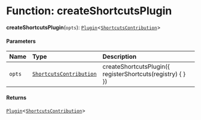 # Function: createShortcutsPlugin

**createShortcutsPlugin**(`opts`): [`Plugin`](/en/auto-docs/free-layout-editor/variables/Plugin-1.md)<[`ShortcutsContribution`](/en/auto-docs/free-layout-editor/variables/ShortcutsContribution-1.md)>

#### Parameters

| Name | Type | Description |
| :------ | :------ | :------ |
| `opts` | [`ShortcutsContribution`](/en/auto-docs/free-layout-editor/variables/ShortcutsContribution-1.md) | createShortcutsPlugin({ registerShortcuts(registry) { } }) |

#### Returns

[`Plugin`](/en/auto-docs/free-layout-editor/variables/Plugin-1.md)<[`ShortcutsContribution`](/en/auto-docs/free-layout-editor/variables/ShortcutsContribution-1.md)>
